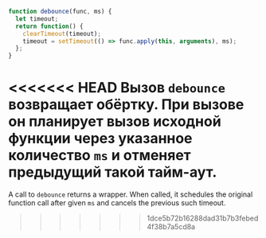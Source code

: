 ```js demo
function debounce(func, ms) {
  let timeout;
  return function() {
    clearTimeout(timeout);
    timeout = setTimeout(() => func.apply(this, arguments), ms);
  };
}

```

<<<<<<< HEAD
Вызов `debounce` возвращает обёртку. При вызове он планирует вызов исходной функции через указанное количество `ms` и отменяет предыдущий такой тайм-аут.
=======
A call to `debounce` returns a wrapper. When called, it schedules the original function call after given `ms` and cancels the previous such timeout.

>>>>>>> 1dce5b72b16288dad31b7b3febed4f38b7a5cd8a
